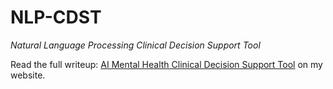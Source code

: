 # NLP-CDST
_Natural Language Processing Clinical Decision Support Tool_

Read the full writeup: [AI Mental Health Clinical Decision Support Tool](https://blocks.beneverman.com/projects/nlp-cdst) on my website.
